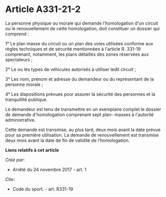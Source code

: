 # Article A331-21-2

La personne physique ou morale qui demande l'homologation d'un circuit ou le renouvellement de cette homologation, doit
constituer un dossier qui comprend : 

1° Le plan masse du circuit ou un plan des voies utilisées conforme aux règles techniques et de sécurité mentionnées à
l'article R. 331-19 comprenant, notamment, les plans détaillés des zones réservées aux spectateurs ; 

2° Le ou les types de véhicules autorisés à utiliser ledit circuit ; 

3° Les nom, prénom et adresse du demandeur ou du représentant de la personne morale ; 

4° Les dispositions prévues pour assurer la sécurité des personnes et la tranquillité publique. 

Le demandeur est tenu de transmettre en un exemplaire complet le dossier de demande d'homologation comprenant sept plan-
masses à l'autorité administrative. 

Cette demande est transmise, au plus tard, deux mois avant la date prévue pour sa première utilisation. La demande de
renouvellement est transmise deux mois avant la date de fin de validité de l'homologation.

**Liens relatifs à cet article**

_Créé par_:

  - Arrêté du 24 novembre 2017 - art. 1

_Cite_:

  - Code du sport. - art. R331-19
